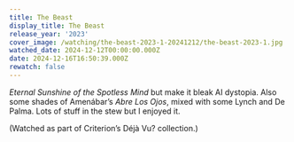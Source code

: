 ```yaml
---
title: The Beast
display_title: The Beast
release_year: '2023'
cover_image: /watching/the-beast-2023-1-20241212/the-beast-2023-1.jpg
watched_date: 2024-12-12T00:00:00.000Z
date: 2024-12-16T16:50:39.000Z
rewatch: false
---
```

_Eternal Sunshine of the Spotless Mind_ but make it bleak AI dystopia. Also some shades of Amenábar’s _Abre Los Ojos_, mixed with some Lynch and De Palma. Lots of stuff in the stew but I enjoyed it.

(Watched as part of Criterion’s Déjà Vu? collection.)
